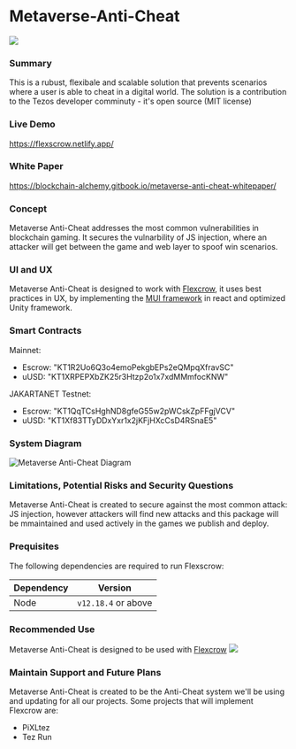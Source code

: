 # Metaverse-Anti-Cheat
[![](https://img.shields.io/badge/license-MIT-brightgreen)](LICENSE)

### Summary

This is a rubust, flexibale and scalable solution that prevents scenarios where a user is able to cheat in a digital world.
The solution is a contribution to the Tezos developer comminuty - it's open source (MIT license)

### Live Demo

https://flexscrow.netlify.app/

### White Paper

https://blockchain-alchemy.gitbook.io/metaverse-anti-cheat-whitepaper/

### Concept
Metaverse Anti-Cheat addresses the most common vulnerabilities in blockchain gaming. It secures the vulnarbility of JS injection, where an attacker will  get between the game and web layer to spoof win scenarios.

### UI and UX

Metaverse Anti-Cheat is designed to work with [Flexcrow](https://github.com/Blockchain-Alchemy/Flexscrow), it uses best practices in UX, by implementing the [MUI  framework](https://mui.com/) in react and optimized Unity framework. 

### Smart Contracts

Mainnet:
- Escrow: "KT1R2Uo6Q3o4emoPekgbEPs2eQMpqXfravSC"
- uUSD: "KT1XRPEPXbZK25r3Htzp2o1x7xdMMmfocKNW"

JAKARTANET Testnet:
- Escrow: "KT1QqTCsHghND8gfeG55w2pWCskZpFFgjVCV"
- uUSD: "KT1Xf83TTyDDxYxr1x2jKFjHXcCsD4RSnaE5"


### System Diagram
![Metaverse Anti-Cheat Diagram](https://user-images.githubusercontent.com/2120817/205584602-d88875d5-e6d0-477e-b4e4-e742c6cdbf34.jpg)

### Limitations, Potential Risks and Security Questions

Metaverse Anti-Cheat is created to secure against the most common attack: JS injection, however attackers will find new attacks and this package will be mmaintained and used actively in the games we publish and deploy.

### Prequisites
The following dependencies are required to run Flexscrow:

| Dependency | Version             |
| ---------- | ------------------- |
| Node       | `v12.18.4` or above |

### Recommended Use

Metaverse Anti-Cheat is designed to be used with [Flexcrow](https://github.com/Blockchain-Alchemy/Flexscrow) [![](https://img.shields.io/badge/license-MIT-brightgreen)](LICENSE)

### Maintain Support and Future Plans
Metaverse Anti-Cheat  is created to be the Anti-Cheat system we'll be using and updating for all our projects. Some projects that will implement Flexcrow are:
- PiXLtez
- Tez Run
